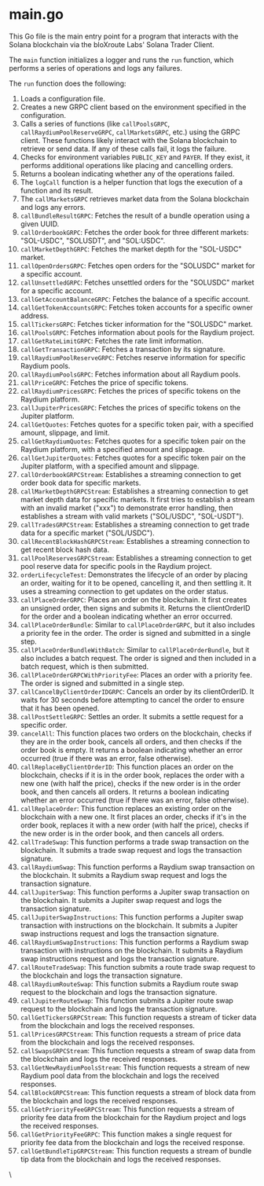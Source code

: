 # main.go

This Go file is the main entry point for a program that interacts with the Solana blockchain via the bloXroute Labs' Solana Trader Client.

The `main` function initializes a logger and runs the `run` function, which performs a series of operations and logs any failures.

The `run` function does the following:

1. Loads a configuration file.
2. Creates a new GRPC client based on the environment specified in the configuration.
3. Calls a series of functions (like `callPoolsGRPC`, `callRaydiumPoolReserveGRPC`, `callMarketsGRPC`, etc.) using the GRPC client. These functions likely interact with the Solana blockchain to retrieve or send data. If any of these calls fail, it logs the failure.
4. Checks for environment variables `PUBLIC_KEY` and `PAYER`. If they exist, it performs additional operations like placing and cancelling orders.
5. Returns a boolean indicating whether any of the operations failed.
6. The `logCall` function is a helper function that logs the execution of a function and its result.
7. The `callMarketsGRPC` retrieves market data from the Solana blockchain and logs any errors.
8. `callBundleResultGRPC`: Fetches the result of a bundle operation using a given UUID.
9. `callOrderbookGRPC`: Fetches the order book for three different markets: "SOL-USDC", "SOLUSDT", and "SOL:USDC".
10. `callMarketDepthGRPC`: Fetches the market depth for the "SOL-USDC" market.
11. `callOpenOrdersGRPC`: Fetches open orders for the "SOLUSDC" market for a specific account.
12. `callUnsettledGRPC`: Fetches unsettled orders for the "SOLUSDC" market for a specific account.
13. `callGetAccountBalanceGRPC`: Fetches the balance of a specific account.
14. `callGetTokenAccountsGRPC`: Fetches token accounts for a specific owner address.
15. `callTickersGRPC`: Fetches ticker information for the "SOLUSDC" market.
16. `callPoolsGRPC`: Fetches information about pools for the Raydium project.
17. `callGetRateLimitGRPC`: Fetches the rate limit information.
18. `callGetTransactionGRPC`: Fetches a transaction by its signature.
19. `callRaydiumPoolReserveGRPC`: Fetches reserve information for specific Raydium pools.
20. `callRaydiumPoolsGRPC`: Fetches information about all Raydium pools.
21. `callPriceGRPC`: Fetches the price of specific tokens.
22. `callRaydiumPricesGRPC`: Fetches the prices of specific tokens on the Raydium platform.
23. `callJupiterPricesGRPC`: Fetches the prices of specific tokens on the Jupiter platform.
24. `callGetQuotes`: Fetches quotes for a specific token pair, with a specified amount, slippage, and limit.
25. `callGetRaydiumQuotes`: Fetches quotes for a specific token pair on the Raydium platform, with a specified amount and slippage.
26. `callGetJupiterQuotes`: Fetches quotes for a specific token pair on the Jupiter platform, with a specified amount and slippage.
27. `callOrderbookGRPCStream`: Establishes a streaming connection to get order book data for specific markets.
28. `callMarketDepthGRPCStream`: Establishes a streaming connection to get market depth data for specific markets. It first tries to establish a stream with an invalid market ("xxx") to demonstrate error handling, then establishes a stream with valid markets ("SOL/USDC", "SOL-USDT").
29. `callTradesGRPCStream`: Establishes a streaming connection to get trade data for a specific market ("SOL/USDC").
30. `callRecentBlockHashGRPCStream`: Establishes a streaming connection to get recent block hash data.
31. `callPoolReservesGRPCStream`: Establishes a streaming connection to get pool reserve data for specific pools in the Raydium project.
32. `orderLifecycleTest`: Demonstrates the lifecycle of an order by placing an order, waiting for it to be opened, cancelling it, and then settling it. It uses a streaming connection to get updates on the order status.
33. `callPlaceOrderGRPC`: Places an order on the blockchain. It first creates an unsigned order, then signs and submits it. Returns the clientOrderID for the order and a boolean indicating whether an error occurred.
34. `callPlaceOrderBundle`: Similar to `callPlaceOrderGRPC`, but it also includes a priority fee in the order. The order is signed and submitted in a single step.
35. `callPlaceOrderBundleWithBatch`: Similar to `callPlaceOrderBundle`, but it also includes a batch request. The order is signed and then included in a batch request, which is then submitted.
36. `callPlaceOrderGRPCWithPriorityFee`: Places an order with a priority fee. The order is signed and submitted in a single step.
37. `callCancelByClientOrderIDGRPC`: Cancels an order by its clientOrderID. It waits for 30 seconds before attempting to cancel the order to ensure that it has been opened.
38. `callPostSettleGRPC`: Settles an order. It submits a settle request for a specific order.
39. `cancelAll`: This function places two orders on the blockchain, checks if they are in the order book, cancels all orders, and then checks if the order book is empty. It returns a boolean indicating whether an error occurred (true if there was an error, false otherwise).
40. `callReplaceByClientOrderID`: This function places an order on the blockchain, checks if it is in the order book, replaces the order with a new one (with half the price), checks if the new order is in the order book, and then cancels all orders. It returns a boolean indicating whether an error occurred (true if there was an error, false otherwise).
41. `callReplaceOrder`: This function replaces an existing order on the blockchain with a new one. It first places an order, checks if it's in the order book, replaces it with a new order (with half the price), checks if the new order is in the order book, and then cancels all orders.
42. `callTradeSwap`: This function performs a trade swap transaction on the blockchain. It submits a trade swap request and logs the transaction signature.
43. `callRaydiumSwap`: This function performs a Raydium swap transaction on the blockchain. It submits a Raydium swap request and logs the transaction signature.
44. `callJupiterSwap`: This function performs a Jupiter swap transaction on the blockchain. It submits a Jupiter swap request and logs the transaction signature.
45. `callJupiterSwapInstructions`: This function performs a Jupiter swap transaction with instructions on the blockchain. It submits a Jupiter swap instructions request and logs the transaction signature.
46. `callRaydiumSwapInstructions`: This function performs a Raydium swap transaction with instructions on the blockchain. It submits a Raydium swap instructions request and logs the transaction signature.
47. `callRouteTradeSwap`: This function submits a route trade swap request to the blockchain and logs the transaction signature.
48. `callRaydiumRouteSwap`: This function submits a Raydium route swap request to the blockchain and logs the transaction signature.
49. `callJupiterRouteSwap`: This function submits a Jupiter route swap request to the blockchain and logs the transaction signature.
50. `callGetTickersGRPCStream`: This function requests a stream of ticker data from the blockchain and logs the received responses.
51. `callPricesGRPCStream`: This function requests a stream of price data from the blockchain and logs the received responses.
52. `callSwapsGRPCStream`: This function requests a stream of swap data from the blockchain and logs the received responses.
53. `callGetNewRaydiumPoolsStream`: This function requests a stream of new Raydium pool data from the blockchain and logs the received responses.
54. `callBlockGRPCStream`: This function requests a stream of block data from the blockchain and logs the received responses.
55. `callGetPriorityFeeGRPCStream`: This function requests a stream of priority fee data from the blockchain for the Raydium project and logs the received responses.
56. `callGetPriorityFeeGRPC`: This function makes a single request for priority fee data from the blockchain and logs the received response.
57. `callGetBundleTipGRPCStream`: This function requests a stream of bundle tip data from the blockchain and logs the received responses.





\
